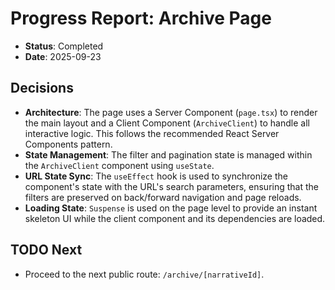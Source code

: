 # Progress Report: Archive Page

-   **Status**: Completed
-   **Date**: 2025-09-23

## Decisions

-   **Architecture**: The page uses a Server Component (`page.tsx`) to render the main layout and a Client Component (`ArchiveClient`) to handle all interactive logic. This follows the recommended React Server Components pattern.
-   **State Management**: The filter and pagination state is managed within the `ArchiveClient` component using `useState`.
-   **URL State Sync**: The `useEffect` hook is used to synchronize the component's state with the URL's search parameters, ensuring that the filters are preserved on back/forward navigation and page reloads.
-   **Loading State**: `Suspense` is used on the page level to provide an instant skeleton UI while the client component and its dependencies are loaded.

## TODO Next

-   Proceed to the next public route: `/archive/[narrativeId]`.
